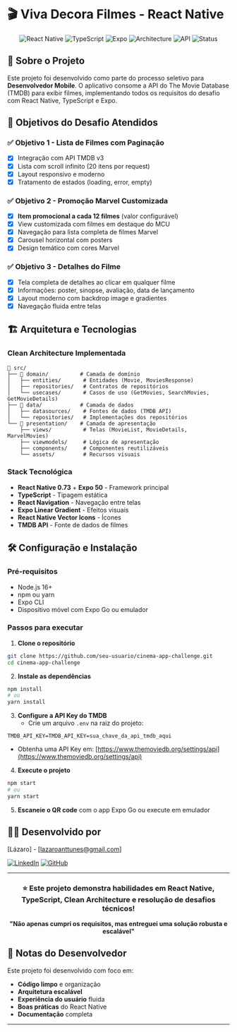 # 🎬 Viva Decora Filmes - React Native

<div align="center">

![React Native](https://img.shields.io/badge/React%20Native-0.73-blue?logo=react)
![TypeScript](https://img.shields.io/badge/TypeScript-5.0-blue?logo=typescript)
![Expo](https://img.shields.io/badge/Expo-50.0-purple?logo=expo)
![Architecture](https://img.shields.io/badge/Architecture-Clean%20Architecture-green)
![API](https://img.shields.io/badge/API-TMDB%20API-orange)
![Status](https://img.shields.io/badge/Status-✅%20Concluído-success)

</div>

## 📱 Sobre o Projeto

Este projeto foi desenvolvido como parte do processo seletivo para **Desenvolvedor Mobile**. O aplicativo consome a API do The Movie Database (TMDB) para exibir filmes, implementando todos os requisitos do desafio com React Native, TypeScript e Expo.

## 🎯 Objetivos do Desafio Atendidos

### ✅ **Objetivo 1 - Lista de Filmes com Paginação**
- [x] Integração com API TMDB v3
- [x] Lista com scroll infinito (20 itens por request)
- [x] Layout responsivo e moderno
- [x] Tratamento de estados (loading, error, empty)

### ✅ **Objetivo 2 - Promoção Marvel Customizada**
- [x] **Item promocional a cada 12 filmes** (valor configurável)
- [x] View customizada com filmes em destaque do MCU
- [x] Navegação para lista completa de filmes Marvel
- [x] Carousel horizontal com posters
- [x] Design temático com cores Marvel

### ✅ **Objetivo 3 - Detalhes do Filme**
- [x] Tela completa de detalhes ao clicar em qualquer filme
- [x] Informações: poster, sinopse, avaliação, data de lançamento
- [x] Layout moderno com backdrop image e gradientes
- [x] Navegação fluida entre telas

## 🏗️ Arquitetura e Tecnologias

### **Clean Architecture Implementada**
```
📁 src/
├── 📁 domain/          # Camada de domínio
│   ├── entities/       # Entidades (Movie, MoviesResponse)
│   ├── repositories/   # Contratos de repositórios
│   └── usecases/       # Casos de uso (GetMovies, SearchMovies, GetMovieDetails)
├── 📁 data/            # Camada de dados
│   ├── datasources/    # Fontes de dados (TMDB API)
│   └── repositories/   # Implementações dos repositórios
└── 📁 presentation/    # Camada de apresentação
    ├── views/          # Telas (MovieList, MovieDetails, MarvelMovies)
    ├── viewmodels/     # Lógica de apresentação
    ├── components/     # Componentes reutilizáveis
    └── assets/         # Recursos visuais
```

### **Stack Tecnológica**
- **React Native 0.73** + **Expo 50** - Framework principal
- **TypeScript** - Tipagem estática
- **React Navigation** - Navegação entre telas
- **Expo Linear Gradient** - Efeitos visuais
- **React Native Vector Icons** - Ícones
- **TMDB API** - Fonte de dados de filmes

## 🛠️ Configuração e Instalação

### **Pré-requisitos**
- Node.js 16+
- npm ou yarn
- Expo CLI
- Dispositivo móvel com Expo Go ou emulador

### **Passos para executar**

1. **Clone o repositório**
```bash
git clone https://github.com/seu-usuario/cinema-app-challenge.git
cd cinema-app-challenge
```

2. **Instale as dependências**
```bash
npm install
# ou
yarn install
```

3. **Configure a API Key do TMDB**
   - Crie um arquivo `.env` na raiz do projeto:
```env
TMDB_API_KEY=TMDB_API_KEY=sua_chave_da_api_tmdb_aqui
```
   - Obtenha uma API Key em: [https://www.themoviedb.org/settings/api](https://www.themoviedb.org/settings/api)

4. **Execute o projeto**
```bash
npm start
# ou
yarn start
```

5. **Escaneie o QR code** com o app Expo Go ou execute em emulador

## 👨‍💻 Desenvolvido por

[Lázaro] - [lazaroanttunes@gmail.com]

[![LinkedIn](https://img.shields.io/badge/LinkedIn-Connect-blue?logo=linkedin)](https://www.linkedin.com/in/lazaroanttunes/)
[![GitHub](https://img.shields.io/badge/GitHub-Follow-black?logo=github)](https://github.com/lazaroanttunes)

---

<div align="center">

### ⭐ **Este projeto demonstra habilidades em React Native, TypeScript, Clean Architecture e resolução de desafios técnicos!**

**"Não apenas cumpri os requisitos, mas entreguei uma solução robusta e escalável"**

</div>

## 📄 Notas do Desenvolvedor

Este projeto foi desenvolvido com foco em:
- **Código limpo** e organização
- **Arquitetura escalável** 
- **Experiência do usuário** fluida
- **Boas práticas** do React Native
- **Documentação** completa

---
